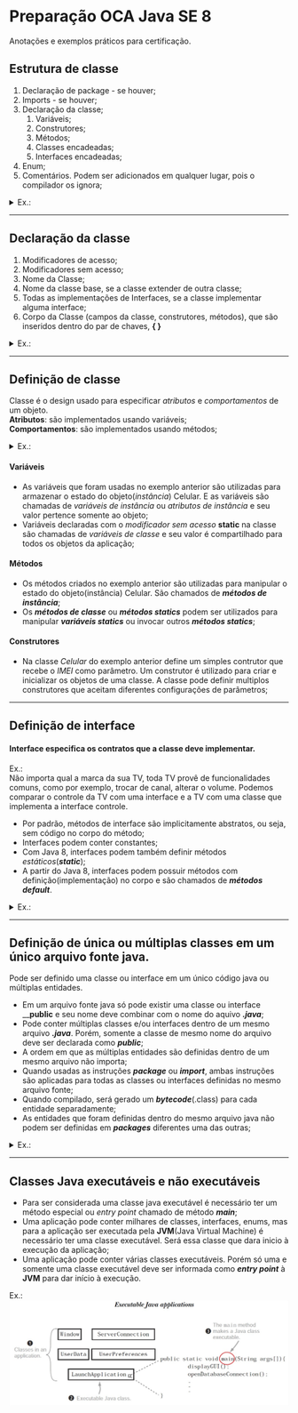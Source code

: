 # Preparação OCA Java SE 8 
Anotações e exemplos práticos para certificação.

## Estrutura de classe
1.  Declaração de package - se houver;
2.  Imports - se houver;
3.	Declaração da classe;
    1.	Variáveis;
    2.	Construtores;
    3.	Métodos;
    4. Classes encadeadas;
    5.	Interfaces encadeadas;
4.	Enum;
5.  Comentários. Podem ser adicionados em qualquer lugar, pois o compilador os ignora;

<details>
    <summary>Ex.:</summary>
    <p>Exemplo de estrutura de classe em Java</p>
        
        /*
        * Comentários
        */
        package br.com.pauluci; // deve ser a primeira instrução do arquivo .java, quando existir package;

        import java.time.LocalDate; // instrução import para utilizar a classe LocaDate. Deve sempre preceder a declaração da classe, quando existir imports

        /**
        * Javadoc
        * @author cleberson
        *
        */
        public class Pessoa {

          // variáveis de instância - estado do objeto
          private String documento; // número do documento
          private String nome; // nome da pessoa
          private LocalDate nascimento; // data do nascimento
        
          // contrutor
          public Pessoa(String documento, String nome, LocalDate nascimento) {
            this.documento = documento;
            this.nome = nome;
            this.nascimento = nascimento;
          }
        
          // métodos getters e setters - comportamento do objeto
          public String getDocumento() {
            return documento;
          }
          public void setDocumento(String documento) {
            this.documento = documento;
          }

          public String getNome() {
            return nome;
          }
          public void setNome(String nome) {
            this.nome = nome;
          }

          public LocalDate getNascimento() {
            return nascimento;
          }
          public void setNascimento(LocalDate nascimento) {
            this.nascimento = nascimento;
          }
        }

        // comentário depois da declaração da classe
</details>

----

## Declaração da classe
1.  Modificadores de acesso;
2.  Modificadores sem acesso;
3.  Nome da Classe;
4.  Nome da classe base, se a classe extender de outra classe;
5.  Todas as implementações de Interfaces, se a classe implementar alguma interface;
6.  Corpo da Classe (campos da classe, construtores, métodos), que são inseridos dentro do par de chaves, **{ }**

<details>
    <summary>Ex.:</summary>
    <p>Exemplo declaração de classe</p>
    
    public final class Corredor extends Pessoa implements Atleta { }
    
public                  | final                  | class         | Corredor       | extends       | Pessoa              | implements    | Atleta            | { } 
----------------------- | ---------------------- | ------------- | -------------- | ------------- | ------------------- | ------------- | ----------------- | ----------------
Modificador de acesso   | Modificador sem acesso | Palavra chave | Nome da Classe | Palavra chave | Nome base da Classe | Palavra chave | Nome da interface | Par de chaves
Opcional                | Opcional               | Obrigatório   | Obrigatório    | Opcional      | Opcional            | Opcional      | Opcional          | Obrigatório
    
</details>

----

## Definição de classe
Classe é o design usado para especificar _atributos_ e _comportamentos_ de um objeto.<br/>
__Atributos__: são implementados usando variáveis;<br/>
__Comportamentos__: são implementados usando métodos;

<details>
    <summary>Ex.:</summary>
    <p>Exemplo definição de atributos e métodos de uma classe</p>
        
        package br.com.pauluci;

        public class Celular {

          private String IMEI;
          private String modelo;
          private String fabricante;
          private String peso;
            
          public Celular(String IMEI) {
            this.IMEI = IMEI;
          }
          
          public String getIMEI() {
            return IMEI;
          }
          public void setIMEI(String iMEI) {
            IMEI = iMEI;
          }

          public String getModelo() {
            return modelo;
          }
          public void setModelo(String modelo) {
            this.modelo = modelo;
          }

          public String getFabricante() {
            return fabricante;
          }
          public void setFabricante(String fabricante) {
            this.fabricante = fabricante;
          }

          public String getPeso() {
            return peso;
          }
          public void setPeso(String peso) {
            this.peso = peso;
          }
          
          public void fazerChamada() {
            // codigo...
          }
        }
</details>

#### Variáveis
* As variáveis que foram usadas no exemplo anterior são utilizadas para armazenar o estado do objeto(_instância_) Celular. E as variáveis são chamadas de _variáveis de instância_ ou _atributos de instância_ e seu valor pertence somente ao objeto;
* Variáveis declaradas com o _modificador sem acesso_ __static__ na classe são chamadas de _variáveis de classe_ e seu valor é compartilhado para todos os objetos da aplicação;

#### Métodos
* Os métodos criados no exemplo anterior são utilizadas para manipular o estado do objeto(instância) Celular. São chamados de ___métodos de instância___;
* Os ___métodos de classe___ ou ___métodos statics___ podem ser utilizados para manipular ___variáveis statics___ ou invocar outros ___métodos statics___;

#### Construtores
* Na classe _Celular_ do exemplo anterior define um simples contrutor que recebe o _IMEI_ como parâmetro. Um construtor é utilizado para criar e inicializar os objetos de uma classe. A classe pode definir multiplos construtores que aceitam diferentes configurações de parâmetros;

----

## Definição de interface
#### Interface especifica os contratos que a classe deve implementar.<br/>
Ex.:<br/>
Não importa qual a marca da sua TV, toda TV provê de funcionalidades comuns, como por exemplo, trocar de canal, alterar o volume. Podemos comparar o controle da TV com uma interface e a TV com uma classe que implementa a interface controle.<br/>
* Por padrão, métodos de interface são implicitamente abstratos, ou seja, sem código no corpo do método;
* Interfaces podem conter constantes;
* Com Java 8, interfaces podem também definir métodos _estáticos_(___static___);
* A partir do Java 8, interfaces podem possuir métodos com definição(implementação) no corpo e são chamados de ___métodos default___.

<details>
    <summary>Ex.:</summary>
    <p>Exemplo definição de interface</p>
        
        package br.com.pauluci;

        public interface Controle {

          public static final String COMUNICACAO = "IR"; // constante

          // métodos abstratos por defaul
          void mudarCanal(int numeroCanal);
          void aumentarVolume();
          void diminuirVolume();

          // Novidade no Java 8. Métodos com implementação
          default void aumentarVolumeNoIntervalo(int intervalo) {
            for (; intervalo > 0; intervalo-- ) {
              this.aumentarVolume();
            }
          }

          // Método estático só pode acessar membros estáticos
          static String recuperarTipoComunicacao() {
            return Controle.COMUNICACAO;
          }
        }
</details>

----

## Definição de única ou múltiplas classes em um único arquivo fonte java.
Pode ser definido uma classe ou interface em um único código java ou múltiplas entidades.
* Em um arquivo fonte java só pode existir uma classe ou interface ____public__ e seu nome deve combinar com o nome do aquivo ___.java___;
* Pode conter múltiplas classes e/ou interfaces dentro de um mesmo arquivo ___.java___. Porém, somente a classe de mesmo nome do arquivo deve ser declarada como ___public___;
* A ordem em que as múltiplas entidades são definidas dentro de um mesmo arquivo não importa;
* Quando usadas as instruções ___package___ ou ___import___, ambas instruções são aplicadas para todas as classes ou interfaces definidas no mesmo arquivo fonte;
* Quando compilado, será gerado um ___bytecode___(.class) para cada entidade separadamente;
* As entidades que foram definidas dentro do mesmo arquivo java não podem ser definidas em ___packages___ diferentes uma das outras;

<details>
    <summary>Ex.:</summary>
    <p>Exemplo de definição de múltiplas entidades em um único arquivo fonte Celular.java</p>
        
        package br.com.pauluci;

        public class Celular {
          // codigo da classe Celular
        }

        interface Ligavel {
          // codigo da interface
        }

        class Mobilidade {
          // código da classe Mobilidade
        }

        interface Portatil {
          // código da interface Portatil
        }
        
</details>

----

## Classes Java executáveis e não executáveis
* Para ser considerada uma classe java executável é necessário ter um método especial ou _entry point_ chamado de método ___main___;
* Uma aplicação pode conter milhares de classes, interfaces, enums, mas para a aplicação ser executada pela __JVM__(Java Virtual Machine) é necessário ter uma classe executável. Será essa classe que dara inicio à execução da aplicação;
* Uma aplicação pode conter várias classes executáveis. Porém só uma e somente uma classe executável deve ser informada como ___entry point___ à __JVM__ para dar início à execução.

Ex.:<br/>
![picture alt](https://github.com/clebersonp/java8-oca/blob/master/src/main/resouces/img/aplicacao_executavel_java.jpg "Aplicação executável")
